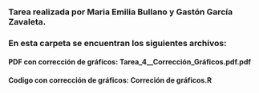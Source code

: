### Tarea realizada por Maria Emilia Bullano y Gastón García Zavaleta.

### En esta carpeta se encuentran los siguientes archivos:
  #### PDF con corrección de gráficos: Tarea_4__Corrección_Gráficos.pdf.pdf
  #### Codigo con corrección de gráficos: Correción de gráficos.R


